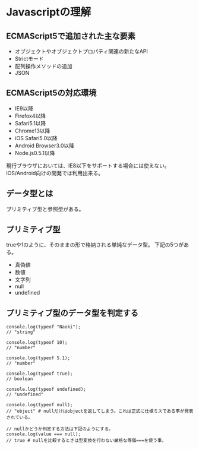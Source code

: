 # Javascriptの理解

## ECMAScript5で追加された主な要素

* オブジェクトやオブジェクトプロパティ関連の新たなAPI
* Strictモード
* 配列操作メソッドの追加
* JSON

## ECMAScript5の対応環境

* IE9以降
* Firefox4以降
* Safari5.1以降
* Chrome13以降
* iOS Safari5.0以降
* Android Browser3.0以降
* Node.js0.5.1以降

現行ブラウザにおいては、IE8以下をサポートする場合には使えない。  
iOS/Android向けの開発では利用出来る。  

## データ型とは

プリミティブ型と参照型がある。

## プリミティブ型

trueや1のように、そのままの形で格納される単純なデータ型。
下記の5つがある。
* 真偽値
* 数値
* 文字列
* null
* undefined

## プリミティブ型のデータ型を判定する

```
console.log(typeof "Naoki");
// "string"

console.log(typeof 10);
// "number"

console.log(typeof 5.1);
// "number"

console.log(typeof true);
// boolean

console.log(typeof undefined);
// "undefined"

console.log(typeof null);
// "object" # nullだけはobjectを返してしまう。これは正式に仕様ミスである事が発表されている。

// nullかどうか判定する方法は下記のようにする。
console.log(value === null);
// true # nullを比較するときは型変換を行わない厳格な等価===を使う事。
```


